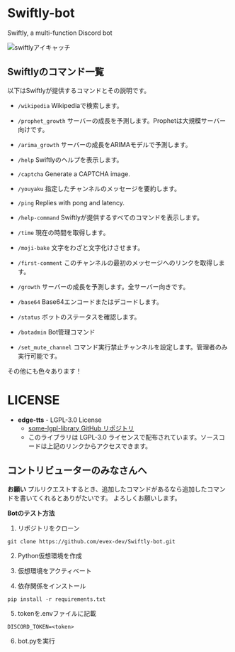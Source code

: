 # Swiftly-bot
Swiftly, a multi-function Discord bot

![swiftlyアイキャッチ](https://github.com/user-attachments/assets/2778b024-fa5a-4873-bec7-b75c45231365)

## Swiftlyのコマンド一覧
以下はSwiftlyが提供するコマンドとその説明です。

- `/wikipedia`
    Wikipediaで検索します。

- `/prophet_growth`
    サーバーの成長を予測します。Prophetは大規模サーバー向けです。

- `/arima_growth`
    サーバーの成長をARIMAモデルで予測します。

- `/help`
    Swiftlyのヘルプを表示します。

- `/captcha`
    Generate a CAPTCHA image.

- `/youyaku`
    指定したチャンネルのメッセージを要約します。

- `/ping`
    Replies with pong and latency.

- `/help-command`
    Swiftlyが提供するすべてのコマンドを表示します。

- `/time`
    現在の時間を取得します。

- `/moji-bake`
    文字をわざと文字化けさせます。

- `/first-comment`
    このチャンネルの最初のメッセージへのリンクを取得します。

- `/growth`
    サーバーの成長を予測します。全サーバー向きです。

- `/base64`
    Base64エンコードまたはデコードします。

- `/status`
    ボットのステータスを確認します。

- `/botadmin`
    Bot管理コマンド

- `/set_mute_channel`
    コマンド実行禁止チャンネルを設定します。管理者のみ実行可能です。

その他にも色々あります！

# LICENSE
- **edge-tts** - LGPL-3.0 License  
  - [some-lgpl-library GitHub リポジトリ]([https://github.com/someone/some-lgpl-library](https://github.com/rany2/edge-tts))
  - このライブラリは LGPL-3.0 ライセンスで配布されています。ソースコードは上記のリンクからアクセスできます。

## コントリビューターのみなさんへ

**お願い**
プルリクエストするとき、追加したコマンドがあるなら追加したコマンドを書いてくれるとありがたいです。
よろしくお願いします。

**Botのテスト方法**

1. リポジトリをクローン
```
git clone https://github.com/evex-dev/Swiftly-bot.git
```

2. Python仮想環境を作成

3. 仮想環境をアクティベート

4. 依存関係をインストール
```
pip install -r requirements.txt
```

5. tokenを.envファイルに記載
```env
DISCORD_TOKEN=<token>
```

6. bot.pyを実行
